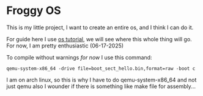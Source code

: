 # Froggy OS

This is my little project, I want to create an entire os, and I think I can do it.

For guide here I use [os tutorial](https://github.com/cfenollosa/os-tutorial), we will see where this whole thing will go.
For now, I am pretty enthusiastic (06-17-2025)

To compile without warnings *for now* I use this command:

```
qemu-system-x86_64 -drive file=boot_sect_hello.bin,format=raw -boot c
```

I am on arch linux, so this is why I have to do qemu-system-x86_64 and not just qemu 
also I wounder if there is something like make file for assembly...
